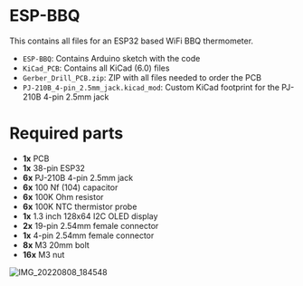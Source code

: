 # ESP-BBQ
This contains all files for an ESP32 based WiFi BBQ thermometer.

* ```ESP-BBQ```: Contains Arduino sketch with the code
* ```KiCad_PCB```: Contains all KiCad (6.0) files
* ```Gerber_Drill_PCB.zip```: ZIP with all files needed to order the PCB
* ```PJ-210B_4-pin_2.5mm_jack.kicad_mod```: Custom KiCad footprint for the PJ-210B 4-pin 2.5mm jack

# Required parts
* **1x** PCB
* **1x** 38-pin ESP32
* **6x** PJ-210B 4-pin 2.5mm jack
* **6x** 100 Nf (104) capacitor
* **6x** 100K Ohm resistor
* **6x** 100K NTC thermistor probe
* **1x** 1.3 inch 128x64 I2C OLED display
* **2x** 19-pin 2.54mm female connector
* **1x** 4-pin 2.54mm female connector
* **8x** M3 20mm bolt
* **16x** M3 nut

![IMG_20220808_184548](https://user-images.githubusercontent.com/17710384/183473305-9569a57a-0f7a-42f9-92e9-2ed56e68061e.jpg)
